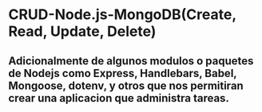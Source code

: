 

<h1>CRUD-Node.js-MongoDB(Create, Read, Update, Delete)</h1>

<h2>Adicionalmente de algunos modulos o paquetes de Nodejs como 
Express, 
Handlebars, 
Babel,
Mongoose, 
dotenv, 
y otros que nos permitiran crear una aplicacion que administra tareas.</h2>
